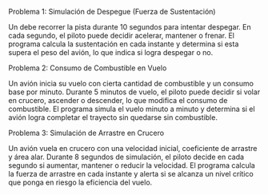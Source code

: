 Problema 1: Simulación de Despegue (Fuerza de Sustentación)

Un  debe recorrer la pista durante 10 segundos para intentar despegar.
En cada segundo, el piloto puede decidir acelerar, mantener o frenar.
El programa calcula la sustentación en cada instante y determina si esta supera el peso del avión, lo que indica si logra despegar o no.

Problema 2: Consumo de Combustible en Vuelo

Un avión inicia su vuelo con cierta cantidad de combustible y un consumo base por minuto.
Durante 5 minutos de vuelo, el piloto puede decidir si volar en crucero, ascender o descender, lo que modifica el consumo de combustible.
El programa simula el vuelo minuto a minuto y determina si el avión logra completar el trayecto sin quedarse sin combustible.

Problema 3: Simulación de Arrastre en Crucero

Un avión vuela en crucero con una velocidad inicial, coeficiente de arrastre y área alar.
Durante 8 segundos de simulación, el piloto decide en cada segundo si aumentar, mantener o reducir la velocidad.
El programa calcula la fuerza de arrastre en cada instante y alerta si se alcanza un nivel crítico que ponga en riesgo la eficiencia del vuelo.
